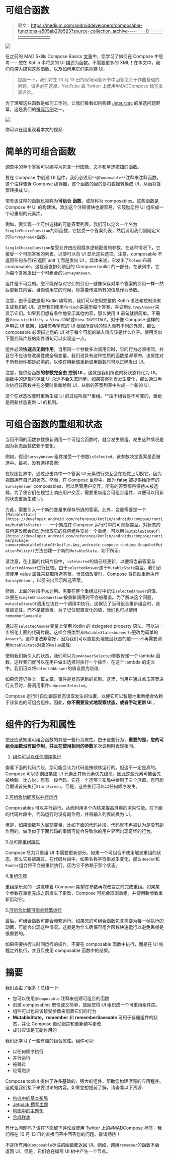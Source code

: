 # 可组合函数

> 原文：<https://medium.com/androiddevelopers/composable-functions-a505ab20b523?source=collection_archive---------0----------------------->

![](img/52145c9370bb785e22eb90da1e9e801a.png)

在之前的 MAD Skills Compose Basics [文章](/androiddevelopers/thinking-in-compose-c4ef150bb7cf)中，您学习了如何在 Compose 中思考——您在 Kotlin 中将您的 UI 描述为函数。不需要更多的 XML！在本文中，我们将深入研究这些函数，以及如何用它们来构建 UI。

> 提醒一下，我们将在 10 月 13 日的现场问答环节中回答您关于作曲基础的问题。请务必在这里、YouTube 或 Twitter 上使用#MADCompose 标签发表评论。

为了理解这些函数是如何工作的，让我们看看如何构建 [Jetsurvey](https://github.com/android/compose-samples/tree/main/Jetsurvey) 的单选问题屏幕，这是我们的[撰写示例](http://goo.gle/compose-samples)之一。

![](img/bff620912ceb55b668b82f2fc497a2a2.png)

你可以在这里观看本文的视频:

# 简单的可组合函数

调查中的单个答案可以编写为包含一行图像、文本和单选按钮的函数。

要在 Compose 中创建 UI 组件，我们必须用`**@Composable**`注释来注释函数。这个注释告诉 Compose 编译器，这个函数的目的是将数据转换成 UI，从而将答案转换成 UI。

带有该注释的函数也被称为**可组合** **函数**，或简称为 composables。这些函数是 Compose 中 UI 的构建块。添加这个注释很快也很容易，它鼓励您将 UI 组织成一个可重用的元素库。

例如，要实现一个可供选择的可能答案列表，我们可以定义一个名为`SingleChoiceQuestion`的新函数，它接受一个答案列表，然后调用我们刚刚定义的`SurveyAnswer`函数。

`SingleChoiceQuestion`接受允许由应用程序逻辑配置的参数。在这种情况下，它接受一个可能答案的列表，以便可以向 UI 显示这些选项。注意，composable 不返回任何东西(它返回‘unit ’),而是发出 UI 。具体来说，它发出了`Column`布局 composable，这是垂直排列项目的 Compose toolkit 的一部分。在该列中，它为每个答案发出一个可组合的`SurveyAnswer`。

组件是不可变的。您不能保存对它们的引用—就像保存对单个答案的引用一样—然后更新其内容。当你调用它的时候，你需要传递所有的信息作为参数。

注意，由于函数是用 Kotlin 编写的，我们可以使用完整的 Kotlin 语法和控制流来生成我们的 UI。这里我们使用`forEach`来遍历每个答案，并调用`SurveyAnswer`来显示它们。如果我们想有条件地显示其他内容，那么使用 If 语句就很简单。不需要`View.visibility = View.GONE`或`View.INVISIBLE`。对于像 Compose 这样的声明式 UI 框架，如果您希望您的 UI 根据所提供的输入而有不同的外观，那么 composable 必须描述您的 UI 对于每个可能的输入值应该是什么样子。使用类似下面代码片段的条件语句可以实现这一点。

组件必须**快速且无副作用**。当用同一个参数多次调用它时，它的行为必须相同，并且它不应该修改属性或全局变量。我们说具有这种性质的函数是*幂等的*。该属性对于所有组件都是必需的，以便在用新值重新调用函数时可以正确发出 UI。

注意，提供给函数**的参数完全由** **控制 UI** 。这就是我们所说的将状态转化为 UI。函数中的逻辑将保证 UI 永远不会失去同步。如果答案列表发生变化，那么通过再次执行该函数并在必要时重新绘制 UI，从新的答案列表中生成一个新的 UI。

这个在状态改变时重新生成 UI 的过程叫做**重组。**由于组合是不可变的，重组是用新状态更新 UI 的机制。

# 可组合函数的重组和状态

当用不同的函数参数重新调用一个可组合函数时，就会发生重组。发生这种情况是因为状态函数依赖于变化。

例如，假设`SurveyAnswer`组件接受一个参数`isSelected`，该参数决定答案是否被选中。最初，没有选择答案:

在视图世界中，通过点击其中一个答案 UI 元素进行交互会在视觉上切换它，因为视图拥有自己的状态。然而，在 Compose 世界中，因为 **false** 被提供给所有的`SurveyAnswer` composables，所以尽管用户交互，所有的答案都将保持未被选择。为了使它们在视觉上响应用户交互，需要重新组合可组合组件，以便可以用新的状态重新生成 UI。

为此，需要引入一个新的变量来保存所选的答案。此外，变量需要是一个`[MutableState](https://developer.android.com/reference/kotlin/androidx/compose/runtime/MutableState)`——一个集成在 Compose 运行时中的可观察类型。对状态的任何更改都会自动为读取它的任何组件安排一个重组。可以用`[mutableStateOf](https://developer.android.com/reference/kotlin/androidx/compose/runtime/package-summary#mutableStateOf(kotlin.Any,androidx.compose.runtime.SnapshotMutationPolicy))`方法创建一个新的`MutableState`，如下所示:

请注意，在上面的代码片段中，`isSelected`的值已经更新，以便将当前答案与`selectedAnswer`进行比较。由于`selectedAnswer`属于`MutableState`类型，我们必须使用 value 属性来获取所选答案。当该值改变时，Compose 将自动重新执行`SurveyAnswer`，以便突出显示所选答案。

然而，上面的片段不太适用。需要在整个重组过程中记住`selectedAnswer`的值，以便在`SingleChoiceQuestion`被重新调用时不会被覆盖。为了解决这个问题，`mutableStateOf`调用应该在一个调用中执行。这保证了当可组合重新组合时，该值被记住，而不是被重置。为了记住配置变化的值，我们也可以使用`rememberSaveable`:

通过在`selectedAnswer`变量上使用 Kotlin 的 delegated property 语法，可以进一步细化上面的代码片段。这样会将类型从`MutableState<Answer?>`更改为简单的`Answer?`。这种语法非常好，因为我们可以直接处理底层状态的值——不再需要调用`MutableState`对象的`value`属性:

使用我们新引入的状态，我们可以为`onAnswerSelected`参数传递一个 lambda 函数，这样我们就可以在用户做出选择时执行一个操作。在这个 lambda 的定义中，我们可以将`selectedAnswer`的值设置为新值:

如果您还记得上一篇文章，事件是状态更新的机制。这里，当用户通过点击答案进行交互时，将调用事件`onAnswerSelected`。

Compose 运行时自动跟踪状态读取发生的位置，以便它可以智能地重新组合依赖于该状态的可组合组件。因此，**你不需要显式地观察状态，或者手动更新 UI** 。

# 组件的行为和属性

您还应该知道可组合函数的其他一些行为属性。由于这些行为，**重要的是，您的可组合函数没有副作用，并且在使用相同的参数**多次调用时表现相同。

1.  [组件可以以任何顺序执行](https://developer.android.com/jetpack/compose/mental-model#any-order)

查看下面的代码片段，您可能会认为代码是按顺序运行的。但这不一定是真的。Compose 可以识别出某些 UI 元素比其他元素优先级高，因此这些元素可能会先被绘制。比方说，您有一段代码，它在一个选项卡布局中绘制了三个屏幕。您可能会假设首先执行`StartScreen`，但是，这些执行可以以任何顺序发生。

2.[可组合功能可以并行运行](https://developer.android.com/jetpack/compose/mental-model#parallel)

Composables 可以并行运行，从而利用多个内核来提高屏幕的渲染性能。在下面的代码片段中，代码运行时没有副作用，并将输入列表转换为 UI。

但是，如果函数写入局部变量，比如下面的代码片段，代码就不再被认为是没有副作用的。做类似于下面代码的事情可能会导致你的用户界面出现奇怪的行为。

3.[尽可能重组跳过](https://developer.android.com/jetpack/compose/mental-model#skips)

Compose 尽力只重组 UI 中需要更新部分。如果一个可组合不使用触发重组的状态，那么它将被跳过。在代码片段中，如果名称字符串发生变化，那么`Header`和`Footer`组合将不会被重新执行，因为它不依赖于那个状态。

4.[重组乐观](https://developer.android.com/jetpack/compose/mental-model#optimistic)

重组是乐观的—这意味着 Compose 期望在参数再次改变之前完成重组。如果某个参数在重组完成之前发生了更改，Compose 可能会取消重组，并使用新参数重新启动它。

5.[可组合功能可能会频繁运行](https://developer.android.com/jetpack/compose/mental-model#frequent)

最后，可组合函数可能会频繁运行。如果您的可组合函数包含需要为每一帧执行的动画，可能会出现这种情况。这就是为什么确保可组合函数快速运行以避免丢帧是很重要的。

如果需要执行长时间运行的操作，不要在 composable 函数中执行，而是在 UI 线程之外执行，并且只使用 composable 函数中的结果。

# 摘要

我们涵盖了很多！总结一下:

*   您可以使用`@Composable` 注释来创建可组合的函数
*   创建 composables 既快速又简单，鼓励您将 UI 组织成一个可重用组件库。
*   组件可以也应该接受参数来配置它们的行为
*   **MutableState，remember** 和 **rememberSaveable** 可用于存储组件的状态，并让 Compose 自动跟踪和重新编写更改
*   成分应该是无副作用的

我们还学习了一些有趣的组合属性。组件可以:

*   以任何顺序执行
*   并行运行
*   被跳过
*   经常跑步

Compose toolkit 提供了许多基础的、强大的组件，帮助您构建漂亮的应用程序。这就是我们接下来要讨论的内容。如果您想提前了解，请查看以下资源:

*   [构成中的基本布局](https://developer.android.com/codelabs/jetpack-compose-layouts)
*   [Jetpack 撰写主题](https://developer.android.com/codelabs/jetpack-compose-theming)
*   [构图中的主题化](https://developer.android.com/jetpack/compose/themes)
*   [合成样本](http://goo.gle/compose-samples)

有什么问题吗？请在下面留下评论或使用 Twitter 上的#MADCompose 标签，我们将在 10 月 13 日的直播问答中回答您的问题。敬请期待！

不是所有用`@Composable`标注的函数都返回 UI。例如，调用`remember`的函数不会返回 UI，但是，它们会在编写 UI 树中产生一个节点。